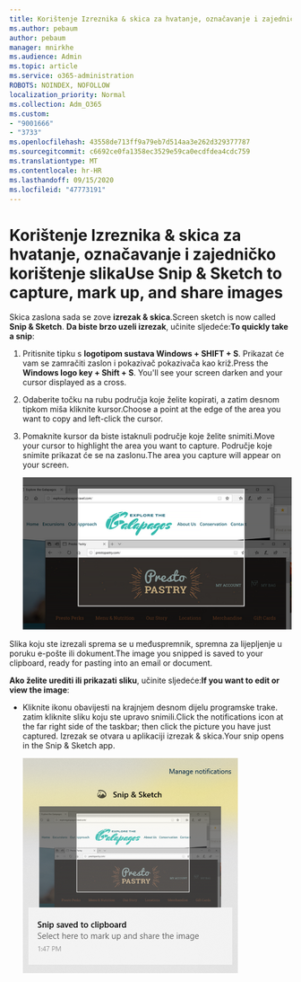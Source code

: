 ```yaml
---
title: Korištenje Izreznika & skica za hvatanje, označavanje i zajedničko korištenje slika
ms.author: pebaum
author: pebaum
manager: mnirkhe
ms.audience: Admin
ms.topic: article
ms.service: o365-administration
ROBOTS: NOINDEX, NOFOLLOW
localization_priority: Normal
ms.collection: Adm_O365
ms.custom:
- "9001666"
- "3733"
ms.openlocfilehash: 43558de713ff9a79eb7d514aa3e262d329377787
ms.sourcegitcommit: c6692ce0fa1358ec3529e59ca0ecdfdea4cdc759
ms.translationtype: MT
ms.contentlocale: hr-HR
ms.lasthandoff: 09/15/2020
ms.locfileid: "47773191"
---
```

# <a name="use-snip--sketch-to-capture-mark-up-and-share-images"></a><span data-ttu-id="648f2-102">Korištenje Izreznika & skica za hvatanje, označavanje i zajedničko korištenje slika</span><span class="sxs-lookup"><span data-stu-id="648f2-102">Use Snip & Sketch to capture, mark up, and share images</span></span>

<span data-ttu-id="648f2-103">Skica zaslona sada se zove **izrezak & skica**.</span><span class="sxs-lookup"><span data-stu-id="648f2-103">Screen sketch is now called **Snip & Sketch**.</span></span> <span data-ttu-id="648f2-104">**Da biste brzo uzeli izrezak**, učinite sljedeće:</span><span class="sxs-lookup"><span data-stu-id="648f2-104">**To quickly take a snip**:</span></span>

1. <span data-ttu-id="648f2-105">Pritisnite tipku s **logotipom sustava Windows + SHIFT + S**. Prikazat će vam se zamračiti zaslon i pokazivač pokazivača kao križ.</span><span class="sxs-lookup"><span data-stu-id="648f2-105">Press the **Windows logo key + Shift + S**. You'll see your screen darken and your cursor displayed as a cross.</span></span> 

2. <span data-ttu-id="648f2-106">Odaberite točku na rubu područja koje želite kopirati, a zatim desnom tipkom miša kliknite kursor.</span><span class="sxs-lookup"><span data-stu-id="648f2-106">Choose a point at the edge of the area you want to copy and left-click the cursor.</span></span> 

3. <span data-ttu-id="648f2-107">Pomaknite kursor da biste istaknuli područje koje želite snimiti.</span><span class="sxs-lookup"><span data-stu-id="648f2-107">Move your cursor to highlight the area you want to capture.</span></span> <span data-ttu-id="648f2-108">Područje koje snimite prikazat će se na zaslonu.</span><span class="sxs-lookup"><span data-stu-id="648f2-108">The area you capture will appear on your screen.</span></span>

   ![slika istaknutog odabira](media/snipone.png)

<span data-ttu-id="648f2-110">Slika koju ste izrezali sprema se u međuspremnik, spremna za lijepljenje u poruku e-pošte ili dokument.</span><span class="sxs-lookup"><span data-stu-id="648f2-110">The image you snipped is saved to your clipboard, ready for pasting into an email or document.</span></span> 

<span data-ttu-id="648f2-111">**Ako želite urediti ili prikazati sliku**, učinite sljedeće:</span><span class="sxs-lookup"><span data-stu-id="648f2-111">**If you want to edit or view the image**:</span></span> 

- <span data-ttu-id="648f2-112">Kliknite ikonu obavijesti na krajnjem desnom dijelu programske trake. zatim kliknite sliku koju ste upravo snimili.</span><span class="sxs-lookup"><span data-stu-id="648f2-112">Click the notifications icon at the far right side of the taskbar; then click the picture you have just captured.</span></span> <span data-ttu-id="648f2-113">Izrezak se otvara u aplikaciji izrezak & skica.</span><span class="sxs-lookup"><span data-stu-id="648f2-113">Your snip opens in the Snip & Sketch app.</span></span>

   ![slika slike koja se prikazuje u aplikaciji za izrezivanje](media/sniptwo.png)
